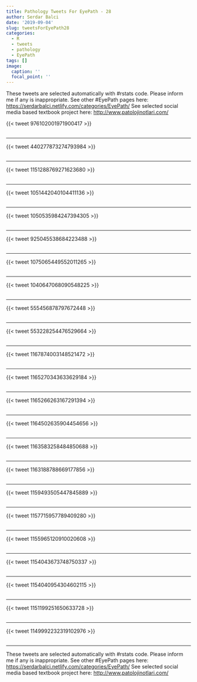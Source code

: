 ```yaml
---
title: Pathology Tweets For EyePath - 28
author: Serdar Balci
date: '2019-09-04'
slug: tweetsForEyePath28
categories:
  - R
  - tweets
  - pathology
  - EyePath
tags: []
image:
  caption: ''
  focal_point: ''
---
```



These tweets are selected automatically with #rstats code. Please inform me if any is inappropriate.
See other #EyePath pages here: https://serdarbalci.netlify.com/categories/EyePath/ 
See selected social media based textbook project here: http://www.patolojinotlari.com/

{{< tweet 976102001971900417 >}}
<br>
<br>
<hr>
{{< tweet 440277873274793984 >}}
<br>
<br>
<hr>
{{< tweet 1151288769271623680 >}}
<br>
<br>
<hr>
{{< tweet 1051442040104411136 >}}
<br>
<br>
<hr>
{{< tweet 1050535984247394305 >}}
<br>
<br>
<hr>
{{< tweet 925045538684223488 >}}
<br>
<br>
<hr>
{{< tweet 1075065449552011265 >}}
<br>
<br>
<hr>
{{< tweet 1040647068090548225 >}}
<br>
<br>
<hr>
{{< tweet 555456878797672448 >}}
<br>
<br>
<hr>
{{< tweet 553228254476529664 >}}
<br>
<br>
<hr>
{{< tweet 1167874003148521472 >}}
<br>
<br>
<hr>
{{< tweet 1165270343633629184 >}}
<br>
<br>
<hr>
{{< tweet 1165266263167291394 >}}
<br>
<br>
<hr>
{{< tweet 1164502635904454656 >}}
<br>
<br>
<hr>
{{< tweet 1163583258484850688 >}}
<br>
<br>
<hr>
{{< tweet 1163188788669177856 >}}
<br>
<br>
<hr>
{{< tweet 1159493505447845889 >}}
<br>
<br>
<hr>
{{< tweet 1157715957789409280 >}}
<br>
<br>
<hr>
{{< tweet 1155965120910020608 >}}
<br>
<br>
<hr>
{{< tweet 1154043673748750337 >}}
<br>
<br>
<hr>
{{< tweet 1154040954304602115 >}}
<br>
<br>
<hr>
{{< tweet 1151199251650633728 >}}
<br>
<br>
<hr>
{{< tweet 1149992232319102976 >}}
<br>
<br>
<hr>


These tweets are selected automatically with #rstats code. Please inform me if any is inappropriate.
See other #EyePath pages here: https://serdarbalci.netlify.com/categories/EyePath/ 
See selected social media based textbook project here: http://www.patolojinotlari.com/
